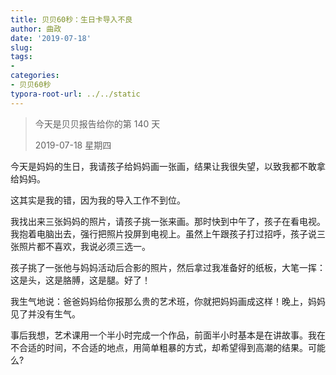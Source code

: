 ```yaml
---
title: 贝贝60秒：生日卡导入不良
author: 曲政
date: '2019-07-18'
slug: 
tags:
- 
categories:
- 贝贝60秒
typora-root-url: ../../static
---
```


>   今天是贝贝报告给你的第 140 天
>
>   2019-07-18 星期四

今天是妈妈的生日，我请孩子给妈妈画一张画，结果让我很失望，以致我都不敢拿给妈妈。

这其实是我的错，因为我的导入工作不到位。

我找出来三张妈妈的照片，请孩子挑一张来画。那时快到中午了，孩子在看电视。我抱着电脑出去，强行把照片投屏到电视上。虽然上午跟孩子打过招呼，孩子说三张照片都不喜欢，我说必须三选一。

孩子挑了一张他与妈妈活动后合影的照片，然后拿过我准备好的纸板，大笔一挥：这是头，这是胳膊，这是腿。好了！

我生气地说：爸爸妈妈给你报那么贵的艺术班，你就把妈妈画成这样！晚上，妈妈见了并没有生气。

事后我想，艺术课用一个半小时完成一个作品，前面半小时基本是在讲故事。我在不合适的时间，不合适的地点，用简单粗暴的方式，却希望得到高潮的结果。可能么?